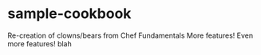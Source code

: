 # sample-cookbook

Re-creation of clowns/bears from Chef Fundamentals
More features!
Even more features!
blah 
